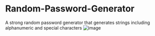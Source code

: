 # Random-Password-Generator
A strong random password generator that generates strings including alphanumeric and special characters
![image](https://github.com/SharqyCode/Random-Password-Generator/assets/72353009/38589d46-e691-4568-bbe2-51bb45c83631)

